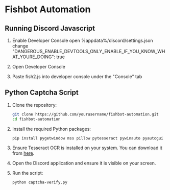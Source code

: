 # Fishbot Automation


## Running Discord Javascript 
1. Enable Developer Console
    open %appdata%/discord/settings.json
    change "DANGEROUS_ENABLE_DEVTOOLS_ONLY_ENABLE_IF_YOU_KNOW_WHAT_YOURE_DOING": true

2. Open Developer Console

3. Paste fish2.js into developer console under the "Console" tab

## Python Captcha Script

1. Clone the repository:
    ```sh
    git clone https://github.com/yourusername/fishbot-automation.git
    cd fishbot-automation
    ```

2. Install the required Python packages:
    ```sh
    pip install pygetwindow mss pillow pytesseract pywinauto pyautogui
    ```

3. Ensure Tesseract OCR is installed on your system. You can download it from [here](https://github.com/tesseract-ocr/tesseract).

4. Open the Discord application and ensure it is visible on your screen.

5. Run the script:
    ```sh
    python captcha-verify.py
    ```
